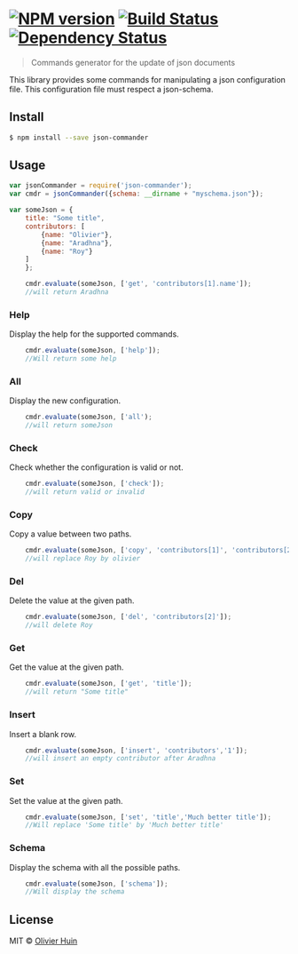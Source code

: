 #  [![NPM version][npm-image]][npm-url] [![Build Status][travis-image]][travis-url] [![Dependency Status][daviddm-url]][daviddm-image]

> Commands generator for the update of json documents

This library provides some commands for manipulating a json configuration file. 
This configuration file must respect a json-schema.

## Install

```sh
$ npm install --save json-commander
```


## Usage

```js
var jsonCommander = require('json-commander');
var cmdr = jsonCommander({schema: __dirname + "myschema.json"});

var someJson = {
	title: "Some title",
	contributors: [
		{name: "Olivier"},
		{name: "Aradhna"},
		{name: "Roy"}
	]
	};

    cmdr.evaluate(someJson, ['get', 'contributors[1].name']);
    //will return Aradhna
```

### Help

Display the help for the supported commands.

```js
	cmdr.evaluate(someJson, ['help']);
	//Will return some help

```

### All

Display the new configuration.

```js
	cmdr.evaluate(someJson, ['all');
	//will return someJson
```

### Check

Check whether the configuration is valid or not.

```js
	cmdr.evaluate(someJson, ['check']);
	//will return valid or invalid
```


### Copy

Copy a value between two paths.

```js
	cmdr.evaluate(someJson, ['copy', 'contributors[1]', 'contributors[2]']);
	//will replace Roy by olivier
```


### Del

Delete the value at the given path.

```js
	cmdr.evaluate(someJson, ['del', 'contributors[2]']);
	//will delete Roy
```


### Get

Get the value at the given path.

```js
	cmdr.evaluate(someJson, ['get', 'title']);
	//will return "Some title"
```


### Insert

Insert a blank row.

```js
	cmdr.evaluate(someJson, ['insert', 'contributors','1']);
	//will insert an empty contributor after Aradhna
```

### Set

Set the value at the given path.

```js
	cmdr.evaluate(someJson, ['set', 'title','Much better title']);
	//Will replace 'Some title' by 'Much better title'
```

### Schema

Display the schema with all the possible paths.

```js
	cmdr.evaluate(someJson, ['schema']);
	//Will display the schema
```


## License

MIT © [Olivier Huin]()


[npm-url]: https://npmjs.org/package/json-commander
[npm-image]: https://badge.fury.io/js/json-commander.svg
[travis-url]: https://travis-ci.org/flarebyte/json-commander
[travis-image]: https://travis-ci.org/flarebyte/json-commander.svg?branch=master
[daviddm-url]: https://david-dm.org/flarebyte/json-commander.svg?theme=shields.io
[daviddm-image]: https://david-dm.org/flarebyte/json-commander
